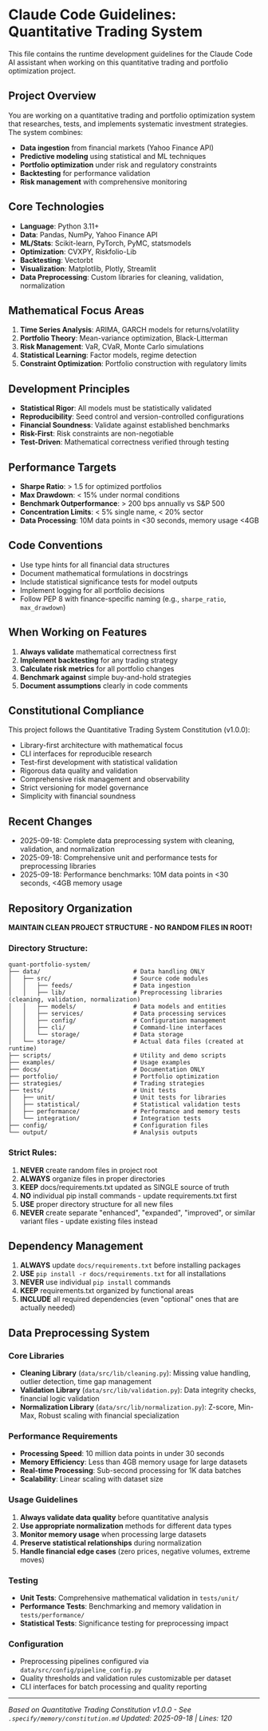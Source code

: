 # Claude Code Guidelines: Quantitative Trading System

This file contains the runtime development guidelines for the Claude Code AI assistant when working on this quantitative trading and portfolio optimization project.

## Project Overview
You are working on a quantitative trading and portfolio optimization system that researches, tests, and implements systematic investment strategies. The system combines:
- **Data ingestion** from financial markets (Yahoo Finance API)
- **Predictive modeling** using statistical and ML techniques
- **Portfolio optimization** under risk and regulatory constraints
- **Backtesting** for performance validation
- **Risk management** with comprehensive monitoring

## Core Technologies
- **Language**: Python 3.11+
- **Data**: Pandas, NumPy, Yahoo Finance API
- **ML/Stats**: Scikit-learn, PyTorch, PyMC, statsmodels
- **Optimization**: CVXPY, Riskfolio-Lib
- **Backtesting**: Vectorbt
- **Visualization**: Matplotlib, Plotly, Streamlit
- **Data Preprocessing**: Custom libraries for cleaning, validation, normalization

## Mathematical Focus Areas
1. **Time Series Analysis**: ARIMA, GARCH models for returns/volatility
2. **Portfolio Theory**: Mean-variance optimization, Black-Litterman
3. **Risk Management**: VaR, CVaR, Monte Carlo simulations
4. **Statistical Learning**: Factor models, regime detection
5. **Constraint Optimization**: Portfolio construction with regulatory limits

## Development Principles
- **Statistical Rigor**: All models must be statistically validated
- **Reproducibility**: Seed control and version-controlled configurations
- **Financial Soundness**: Validate against established benchmarks
- **Risk-First**: Risk constraints are non-negotiable
- **Test-Driven**: Mathematical correctness verified through testing

## Performance Targets
- **Sharpe Ratio**: > 1.5 for optimized portfolios
- **Max Drawdown**: < 15% under normal conditions
- **Benchmark Outperformance**: > 200 bps annually vs S&P 500
- **Concentration Limits**: < 5% single name, < 20% sector
- **Data Processing**: 10M data points in <30 seconds, memory usage <4GB

## Code Conventions
- Use type hints for all financial data structures
- Document mathematical formulations in docstrings
- Include statistical significance tests for model outputs
- Implement logging for all portfolio decisions
- Follow PEP 8 with finance-specific naming (e.g., `sharpe_ratio`, `max_drawdown`)

## When Working on Features
1. **Always validate** mathematical correctness first
2. **Implement backtesting** for any trading strategy
3. **Calculate risk metrics** for all portfolio changes
4. **Benchmark against** simple buy-and-hold strategies
5. **Document assumptions** clearly in code comments

## Constitutional Compliance
This project follows the Quantitative Trading System Constitution (v1.0.0):
- Library-first architecture with mathematical focus
- CLI interfaces for reproducible research
- Test-first development with statistical validation
- Rigorous data quality and validation
- Comprehensive risk management and observability
- Strict versioning for model governance
- Simplicity with financial soundness

## Recent Changes
<!-- Auto-updated by scripts - keep last 3 entries -->
- 2025-09-18: Complete data preprocessing system with cleaning, validation, and normalization
- 2025-09-18: Comprehensive unit and performance tests for preprocessing libraries
- 2025-09-18: Performance benchmarks: 10M data points in <30 seconds, <4GB memory usage

## Repository Organization
**MAINTAIN CLEAN PROJECT STRUCTURE - NO RANDOM FILES IN ROOT!**

### Directory Structure:
```
quant-portfolio-system/
├── data/                          # Data handling ONLY
│   ├── src/                       # Source code modules
│   │   ├── feeds/                 # Data ingestion
│   │   ├── lib/                   # Preprocessing libraries (cleaning, validation, normalization)
│   │   ├── models/                # Data models and entities
│   │   ├── services/              # Data processing services
│   │   ├── config/                # Configuration management
│   │   ├── cli/                   # Command-line interfaces
│   │   └── storage/               # Data storage
│   └── storage/                   # Actual data files (created at runtime)
├── scripts/                       # Utility and demo scripts
├── examples/                      # Usage examples
├── docs/                          # Documentation ONLY
├── portfolio/                     # Portfolio optimization
├── strategies/                    # Trading strategies
├── tests/                         # Unit tests
│   ├── unit/                      # Unit tests for libraries
│   ├── statistical/               # Statistical validation tests
│   ├── performance/               # Performance and memory tests
│   └── integration/               # Integration tests
├── config/                        # Configuration files
└── output/                        # Analysis outputs
```

### Strict Rules:
1. **NEVER** create random files in project root
2. **ALWAYS** organize files in proper directories
3. **KEEP** docs/requirements.txt updated as SINGLE source of truth
4. **NO** individual pip install commands - update requirements.txt first
5. **USE** proper directory structure for all new files
6. **NEVER** create separate "enhanced", "expanded", "improved", or similar variant files - update existing files instead

## Dependency Management
1. **ALWAYS** update `docs/requirements.txt` before installing packages
2. **USE** `pip install -r docs/requirements.txt` for all installations
3. **NEVER** use individual `pip install` commands
4. **KEEP** requirements.txt organized by functional areas
5. **INCLUDE** all required dependencies (even "optional" ones that are actually needed)

## Data Preprocessing System

### Core Libraries
- **Cleaning Library** (`data/src/lib/cleaning.py`): Missing value handling, outlier detection, time gap management
- **Validation Library** (`data/src/lib/validation.py`): Data integrity checks, financial logic validation
- **Normalization Library** (`data/src/lib/normalization.py`): Z-score, Min-Max, Robust scaling with financial specialization

### Performance Requirements
- **Processing Speed**: 10 million data points in under 30 seconds
- **Memory Efficiency**: Less than 4GB memory usage for large datasets
- **Real-time Processing**: Sub-second processing for 1K data batches
- **Scalability**: Linear scaling with dataset size

### Usage Guidelines
1. **Always validate data quality** before quantitative analysis
2. **Use appropriate normalization** methods for different data types
3. **Monitor memory usage** when processing large datasets
4. **Preserve statistical relationships** during normalization
5. **Handle financial edge cases** (zero prices, negative volumes, extreme moves)

### Testing
- **Unit Tests**: Comprehensive mathematical validation in `tests/unit/`
- **Performance Tests**: Benchmarking and memory validation in `tests/performance/`
- **Statistical Tests**: Significance testing for preprocessing impact

### Configuration
- Preprocessing pipelines configured via `data/src/config/pipeline_config.py`
- Quality thresholds and validation rules customizable per dataset
- CLI interfaces for batch processing and quality reporting

---
*Based on Quantitative Trading Constitution v1.0.0 - See `.specify/memory/constitution.md`*
*Updated: 2025-09-18 | Lines: 120*